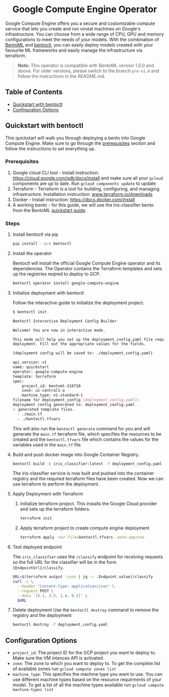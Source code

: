 <div align="center">
    <h1>Google Compute Engine Operator</h1>
</div>

Google Compute Engine offers you a secure and costomizable compute service that lets you create and run virutal machines on Google's infrastructure. You can choose from a wide range of CPU, GPU and memory configurations to meet the needs of your models. With the combination of [BentoML](https://github.com/bentoml/BentoML) and [bentoctl](https://github.com/bentoml/bentoctl), you can easily deploy models created with your favourite ML frameworks and easily manage the infrastructure via terraform.

> **Note:** This operator is compatible with BentoML version 1.0.0 and above. For older versions, please switch to the branch `pre-v1.0` and follow the instructions in the README.md.


## Table of Contents

   * [Quickstart with bentoctl](#quickstart-with-bentoctl)
   * [Configuration Options](#configuration-options)

## Quickstart with bentoctl

This quickstart will walk you through deploying a bento into Google Compute Engine. Make sure to go through the [prerequisites](#prerequisites) section and follow the instructions to set everything up.

### Prerequisites

1. Google cloud CLI tool - Install instruction: https://cloud.google.com/sdk/docs/install and make sure all your `gcloud` components are up to date. Run `gcloud components update` to update
2. Terraform - Terraform is a tool for building, configuring, and managing infrastructure. Installation instruction: www.terraform.io/downloads
3. Docker - Install instruction: https://docs.docker.com/install
4. A working bento - for this guide, we will use the iris-classifier bento from the BentoML [quickstart guide](https://docs.bentoml.org/en/latest/quickstart.html#quickstart).

### Steps
1. Install bentoctl via pip
    ```bash
    pip install --pre bentoctl
    ```

2. Install the operator

    Bentoctl will install the official Google Compute Engine operator and its dependencies. The Operator contains the Terraform templates and sets up the registries reqired to deploy to GCP.

    ```bash
    bentoctl operator install google-compute-engine
    ```

3. Initialize deployment with bentoctl

    Follow the interactive guide to initialize the deployment project.

    ```bash
    $ bentoctl init
    
    Bentoctl Interactive Deployment Config Builder

    Welcome! You are now in interactive mode.

    This mode will help you set up the deployment_config.yaml file required for
    deployment. Fill out the appropriate values for the fields.

    (deployment config will be saved to: ./deployment_config.yaml)

    api_version: v1
    name: quickstart
    operator: google-compute-engine
    template: terraform
    spec:
        project_id: bentoml-316710
        zone: us-central1-a
        machine_type: n1-standard-1
    filename for deployment_config [deployment_config.yaml]:
    deployment config generated to: deployment_config.yaml
    ✨ generated template files.
      - ./main.tf
      - ./bentoctl.tfvars
    ```
    This will also run the `bentoctl generate` command for you and will generate the `main.tf` terraform file, which specifies the resources to be created and the `bentoctl.tfvars` file which contains the values for the variables used in the `main.tf` file.

4. Build and push docker image into Google Container Registry.

    ```bash
    bentoctl build -b iris_classifier:latest -f deployment_config.yaml
    ```
    The iris-classifier service is now built and pushed into the container registry and the required terraform files have been created. Now we can use terraform to perform the deployment.
    
5. Apply Deployment with Terraform

   1. Initialize terraform project. This installs the Google Cloud provider and sets up the terraform folders.
        ```bash
        terraform init
        ```

   2. Apply terraform project to create compute engine deployment

        ```bash
        terraform apply -var-file=bentoctl.tfvars -auto-approve
        ```

6. Test deployed endpoint

    The `iris_classifier` uses the `/classify` endpoint for receiving requests so the full URL for the classifier will be in the form `{EndpointUrl}/classify`.

    ```bash
    URL=$(terraform output -json | jq -r .Endpoint.value)/classify
    curl -i \
      --header "Content-Type: application/json" \
      --request POST \
      --data '[5.1, 3.5, 1.4, 0.2]' \
      $URL
    ```

7. Delete deployment
    Use the `bentoctl destroy` command to remove the registry and the deployment

    ```bash
    bentoctl destroy -f deployment_config.yaml
    ```


    

## Configuration Options
* `project_id`: The project ID for the GCP project you want to deploy to. Make sure the VM intances API is activated. 
* `zone`: The zone to which you want to deploy to. To get the complete list of available zones run `gcloud compute zones list`
* `machine_type`: This specifies the machine type you want to use. You can use different machine types based on the resource requirments of your model. To get a list of all the machine types available run `gcloud compute machine-types list`
